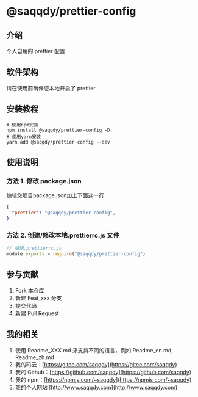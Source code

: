 # @saqqdy/prettier-config

## 介绍

个人自用的 prettier 配置

## 软件架构

请在使用前确保您本地开启了 prettier

## 安装教程

```shell
# 使用npm安装
npm install @saqqdy/prettier-config -D
# 使用yarn安装
yarn add @saqqdy/prettier-config --dev
```

## 使用说明

### 方法 1. 修改 package.json

编辑您项目package.json加上下面这一行

```json
{
  "prettier": "@saqqdy/prettier-config",
}
```

### 方法 2. 创建/修改本地.prettierrc.js 文件

```js
// 编辑.prettierrc.js
module.exports = require("@saqqdy/prettier-config")
```

## 参与贡献

1. Fork 本仓库
2. 新建 Feat_xxx 分支
3. 提交代码
4. 新建 Pull Request

## 我的相关

1. 使用 Readme_XXX.md 来支持不同的语言，例如 Readme_en.md, Readme_zh.md
2. 我的码云：[https://gitee.com/saqqdy](https://gitee.com/saqqdy)
3. 我的 Github：[https://github.com/saqqdy](https://github.com/saqqdy)
4. 我的 npm：[https://npmjs.com/~saqqdy](https://npmjs.com/~saqqdy)
5. 我的个人网站 [http://www.saqqdy.com](http://www.saqqdy.com)

